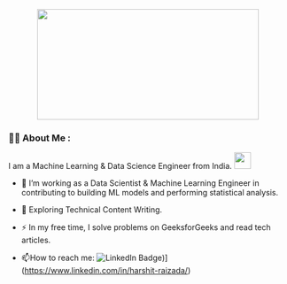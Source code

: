 <div align="center">
  <img src="https://media.giphy.com/media/bGgsc5mWoryfgKBx1u/giphy.gif" width="400" height="200"/>
</div>

### :man_technologist: About Me :
I am a Machine Learning & Data Science Engineer from India. <img src="https://media.giphy.com/media/102h4wsmCG2s12/giphy.gif" width="30">
- :telescope: I’m working as a Data Scientist & Machine Learning Engineer in contributing to building ML models and performing statistical analysis.

- :seedling: Exploring Technical Content Writing.

- :zap: In my free time, I solve problems on GeeksforGeeks and read tech articles.

- :mailbox:How to reach me: <img src="https://img.shields.io/badge/LinkedIn-blue?style=for-the-badge&logo=linkedin&logoColor=white" alt="LinkedIn Badge"/>)](https://www.linkedin.com/in/harshit-raizada/)
